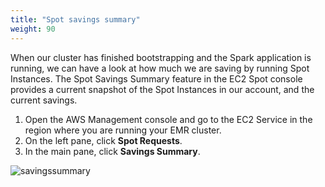 ```yaml
---
title: "Spot savings summary"
weight: 90
---
```


When our cluster has finished bootstrapping and the Spark application is running, we can have a look at how much we are saving by running Spot Instances. The Spot Savings Summary feature in the EC2 Spot console provides a current snapshot of the Spot Instances in our account, and the current savings.

1. Open the AWS Management console and go to the EC2 Service in the region where you are running your EMR cluster. 
2. On the left pane, click **Spot Requests**.
3. In the main pane, click **Savings Summary**.

![savingssummary](/images/running-emr-spark-apps-on-spot/savingssummary.png)
